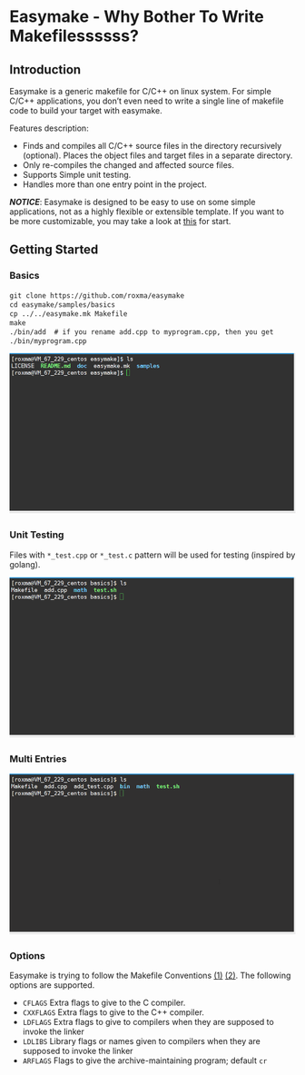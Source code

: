 # Easymake - Why Bother To Write Makefilessssss? #


  
## Introduction ##

Easymake is a generic makefile for C/C++ on linux system. For simple C/C++ applications, you don&rsquo;t even need to write a single line of makefile code to build your target with easymake.

Features description:

* Finds and compiles all C/C++ source files in the directory recursively (optional). Places the object files and target files in a separate directory.
* Only re-compiles the changed and affected source files.
* Supports Simple unit testing.
* Handles more than one entry point in the project.

***NOTICE***: Easymake is designed to be easy to use on some simple applications, not as a highly flexible or extensible template. If you want to be more customizable, you may take a look at [this](https://gist.github.com/samuelsmal/e43f2001cfc81fee18b6) for start.

## Getting Started ##

### Basics

```
git clone https://github.com/roxma/easymake
cd easymake/samples/basics
cp ../../easymake.mk Makefile
make
./bin/add  # if you rename add.cpp to myprogram.cpp, then you get ./bin/myprogram.cpp
```

![basics](./doc/images/basics.gif)

### Unit Testing

Files with `*_test.cpp` or `*_test.c` pattern will be used for testing (inspired by golang).

![unit_test](./doc/images/unit_test.gif)

### Multi Entries

![multi_entries](./doc/images/multi_entries.gif)

### Options

Easymake is trying to follow the Makefile Conventions [(1)](https://www.gnu.org/software/make/manual/html_node/Implicit-Variables.html#Implicit-Variables) [(2)](https://www.gnu.org/prep/standards/html_node/Makefile-Conventions.html). The following options are supported.

- `CFLAGS` Extra flags to give to the C compiler.
- `CXXFLAGS` Extra flags to give to the C++ compiler.
- `LDFLAGS` Extra flags to give to compilers when they are supposed to invoke the linker
- `LDLIBS` Library flags or names given to compilers when they are supposed to invoke the linker
- `ARFLAGS` Flags to give the archive-maintaining program; default `cr`

